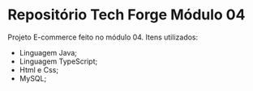 # Repositório Tech Forge Módulo 04
Projeto E-commerce feito no módulo 04. Itens utilizados:
- Linguagem Java;
- Linguagem TypeScript;
- Html e Css;
- MySQL;